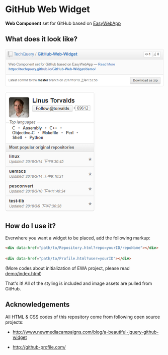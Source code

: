 # GitHub Web Widget

**Web Component** set for GitHub based on [EasyWebApp](https://github.com/TechQuery/EasyWebApp)



## What does it look like?

[![Repository ScreenShot](demo/Repository.png?raw=true "EWA Repository Widget Screenshot")](https://techquery.github.io/GitHub-Web-Widget/)

[![Profile ScreenShot](demo/Profile.png?raw=true "EWA Profile Widget Screenshot")](https://techquery.github.io/GitHub-Web-Widget/)



## How do I use it?

Everwhere you want a widget to be placed, add the following markup:
```HTML
<div data-href="path/to/Repository.html?repo=yourID/repoName"></div>

<div data-href="path/to/Profile.html?user=yourID"></div>
```
(More codes about initialization of EWA project, please read [demo/index.html](demo/index.html))

That's it! All of the styling is included and image assets are pulled from GitHub.



## Acknowledgements

All HTML & CSS codes of this repository come from following open source projects:

 - http://www.newmediacampaigns.com/blog/a-beautiful-jquery-github-widget

 - http://github-profile.com/
